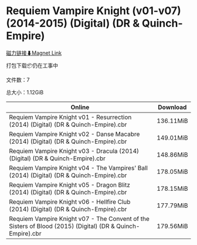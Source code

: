 # Requiem Vampire Knight (v01-v07) (2014-2015) (Digital) (DR & Quinch-Empire)

[磁力链接⬇Magnet Link](magnet:?xt=urn:btih:9a734fa6da04b42ad6cd334d9eb945c88d546536&dn=Requiem%20Vampire%20Knight%20%28v01-v07%29%20%282014-2015%29%20%28Digital%29%20%28DR%20%26%20Quinch-Empire%29)

打包下载📦仍在工事中

文件数：7

总大小：1.12GiB

Online | Download
--- | ---
Requiem Vampire Knight v01 - Resurrection (2014) (Digital) (DR & Quinch-Empire).cbr | 136.11MiB
Requiem Vampire Knight v02 - Danse Macabre (2014) (Digital) (DR & Quinch-Empire).cbr | 149.01MiB
Requiem Vampire Knight v03 - Dracula (2014) (Digital) (DR & Quinch-Empire).cbr | 148.86MiB
Requiem Vampire Knight v04 - The Vampires' Ball (2014) (Digital) (DR & Quinch-Empire).cbr | 178.05MiB
Requiem Vampire Knight v05 - Dragon Blitz (2014) (Digital) (DR & Quinch-Empire).cbr | 178.15MiB
Requiem Vampire Knight v06 - Hellfire Club (2014) (Digital) (DR & Quinch-Empire).cbr | 177.79MiB
Requiem Vampire Knight v07 - The Convent of the Sisters of Blood (2015) (Digital) (DR & Quinch-Empire).cbr | 179.56MiB
